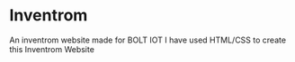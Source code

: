 # Inventrom
An inventrom website made for BOLT IOT
I have used HTML/CSS to create this Inventrom Website
